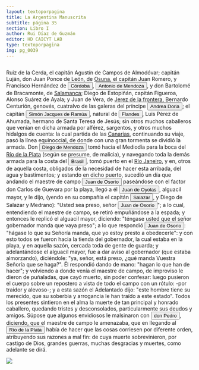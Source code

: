 ```yaml
---
layout: textoporpagina
title: La Argentina Manuscrita
subtitle: página 35
section: Libro I
author: Rui Díaz de Guzmán
editor: HD CAICYT LAB
type: textoporpagina
img: pg_0039
---
```


<div class="row">
    <div class="column">
<p>Ruiz de la Cerda, el capitán Agustín de Campos de Almodóvar; capitán Luján, don Juan Ponce de León, de <a href="https://recogito.pelagios.org/document/wzqxhk0h3vpikm/part/1/edit#c8f5b2cb-3f35-439d-8449-ba77db1304d3" target="_blank">Osuna</a>, el capitán Juan Romero, y Francisco Hernández de <a href="https://recogito.pelagios.org/document/wzqxhk0h3vpikm/part/1/edit#d30bdaa5-a0f8-4ec4-b993-74e969e59cfa" target="_blank"><button class="balloon" data-balloon-pos="up" data-balloon-length="large" data-balloon="Se refiere a la ciudad de Córdoba (Argentina). La misma había sido fundada en 1573, pero 1577 fue trasladada a su ubicación actual sobre el río Suquía (en ese entonces, San Juan).">Córdoba</button></a>, <button class="balloon" data-balloon-pos="up" data-balloon-length="large" data-balloon="Expedicionario con Pedro de Mendoza al Río de la PLata, capitán de Corpus Christi en 1538 donde falleció poco después.">Antonio de Mendoza</button>, y don Bartolomé de Bracamonte, de <a href="https://recogito.pelagios.org/document/wzqxhk0h3vpikm/part/1/edit#3bb0ec2c-3472-4a98-b881-ff69c66e8ab7" target="_blank">Salamanca</a>; Diego de Estopiñán, capitán Figueroa, Alonso Suárez de Ayala; y Juan de Vera, de <a href="https://recogito.pelagios.org/document/wzqxhk0h3vpikm/part/1/edit#e9089712-1ace-4f4d-8283-4a89d42fa24f" target="_blank">Jerez de la frontera</a>, Bernardo Centurión, genovés, cuatralvo de las galeras del príncipe <button class="balloon" data-balloon-pos="up" data-balloon-length="large" data-balloon="Andrea d'Oria (1466-1560) almirante genovés que pasó al servicio de Carlos I de España en 1528.">Andrea Doria</button>; el capitán <button class="balloon" data-balloon-pos="up" data-balloon-length="large" data-balloon="Simón Jaques de Ramúa.">Simón Jacques de Ramúa</button>, natural de <button class="balloon" data-balloon-pos="up" data-balloon-length="large" data-balloon="Los antiguos Países Bajos, en los territorios que actualmente ocupan Bélgica, Holanda Luxemburgo.">Flandes</button>, Luis Pérez de Ahumada, hermano de Santa Teresa de Jesús; sin otros muchos caballeros que venían en dicha armada por alférez, sargentos, y otros muchos hidalgos de cuenta: la cual partida de las <a href="https://recogito.pelagios.org/document/wzqxhk0h3vpikm/part/1/edit#3cd199c2-9d9a-4cb6-8a1a-e94759d8ddcc" target="_blank">Canarias</a>, continuando su viaje, pasó la línea equinoccial, de donde con una gran tormenta se dividió la armada. Don <button class="balloon" data-balloon-pos="up" data-balloon-length="large" data-balloon="Diego de Mendoza, hermano de Pedro. Murió en un enfrentamiento con nativos cerca de Buenos Aires, el día de Corpus Christi de 1536.">Diego de Mendoza</button> tomó hacia el Mediodía para la boca del <a href="https://recogito.pelagios.org/document/wzqxhk0h3vpikm/part/1/edit#688849e0-53f7-4277-b0fa-b99465d8cc6f" target="_blank">Río de la Plata</a> (según se presume, de malicia), y navegando toda la demás armada para la costa del <a href="https://recogito.pelagios.org/document/wzqxhk0h3vpikm/part/1/edit#a0e4f01a-3b53-410f-b084-0479b3194b71" target="_blank"><button class="balloon" data-balloon-pos="up" data-balloon-length="large" data-balloon="La costa de lo que hoy es territorio brasileño fue el primer punto al que llegaron los europeos en América del Sur. La primera expedición que exploró la región fue un desprendimiento de la flota portuguesa que Vasco da Gama (c. 1460-1524) llevaba hacia oriente. Las naves dirigidas por Pedro Álvarez de Cabral (1467-1520) se alejaron excesivamente de la costa de África y terminaron en el extremo sur de actual territorio del Estado de Bahía, en que el permanecieron entre abril y mayo del año 1500. Los portuguese establecieron en la costa precarias feitorias para comerciar verzino o palo brasil con los nativos de las sociedades tupí y guaraní nativas. Recién en 1530 la corona brasileña tomaría acciones decididas para organizar la ocupación portuguesa y las actividades de explotación, cuando instaura el régimen de capitanías hereditarias que estructuraría el establecimiento colonial lusitano en brasil. Bibliografía: Johnson, H. B., &quot;Portuguese Settlement, 1500-1580&quot;, en Bethell, Leslie (ed.), Colonial Brazil, Cambridge, Cambridge University Press, 1987, pp. 1-38; Abulafia, David, El descubrimiento de la humanidad. Encuentros atlánticos en la era de Colón, Barcelona, Crítica, 2009 [2008]; Metcalf, Alida C., Go-Betweens and the Colonization of Brazil, 1500-1600, Austin, University of Texas Press, 2005; Vaz de Caminha, Pêro, Carta del descubrimiento del Brasil, Barcelona, Acantilado, 2009.">Brasil</button></a>, tomó puerto en el <a href="https://recogito.pelagios.org/document/wzqxhk0h3vpikm/part/1/edit#5b094ea2-4644-40fe-b58a-177006d9b817" target="_blank">Río Janeiro</a>, y en, otros de aquella costa, obligados de la necesidad de hacer esta arribada, del agua y bastimentos; y estando en dicho puerto, sucedió un día que andando el maestre de campo <button class="balloon" data-balloon-pos="up" data-balloon-length="large" data-balloon="Juan de Osorio (1511-1536), capitán de la expedición de Pedro de Mendoza. Cuando la armada llegó a la región de Río de Janeiro, fue acusado de intentar un motín contra el adelantado y ejecutado por su orden en el acto junto a otros supuestos conjurados. Esto repercutió muy negativamente entre gran parte de los hombres de la armada, quienes consideraban a Osorio un hombre valiente y respetable. Las extrañas circuntancias de su acusación y muerte fueron consideradas luego como un presagio (cuando no la causa directa) de las dificutades de la conquista en el Río de la Plata. De ello se hicieron eco Gonzalo de Oviedo en su Historia General y Natural de las Indias (Libro XXIII, Capítulo VIII) y Martín del Barco Centenera en su Argentina.">Juan de Osorio</button> paseándose con el factor don Carlos de Guevara por la playa, llegó a él <button class="balloon" data-balloon-pos="up" data-balloon-length="large" data-balloon="Refiere a Juan de Ayolas (Briviesca de la Bureba, Corona de Castilla, 1493 o ¿ca. 1510? – Candelaria del Chaco Boreal, gobernación del Río de la Plata y del Paraguay, 1538) era un explorador español que fuera vecino fundador de la primera Buenos Aires, acompañando al adelantado Pedro de Mendoza, y que nominalmente fuera nombrado como teniente de gobernador general de Asunción en 1537, para convertirse al poco tiempo y en forma igualmente nominal en gobernador del Río de la Plata y del Paraguay pero nunca ejercería como tal por estar en plena exploración.">Juan de Oyolas</button>, alguacil mayor, y le dijo, (yendo en su compañía el capitán <button class="balloon" data-balloon-pos="up" data-balloon-length="large" data-balloon="Se refiere a Juan de Salazar y Espinoza (1508-1560), una de las figuras políticas más importantes de la temprana colonización del Río de la Plata. Fue un capitán de Pedro de Mendoza a quien el Adelantado le encargó la importante   misión de seguir la huella de Juan de Ayolas río arriba. En 1537 fundó un fuerte en la confluencia de los ríos Paraguay y Pilcomayo, con el acuerdo de los guaraníes carios de la región. De hecho, Salazar fue uno de los primeros capitanes en emparentase con los caciques carios y se constituyó en uno de los negociadores españoles más eficaces y respectados entre ellos. Juan de Salazar aceptó a Domingo de Irala como teniente de gobernador en 1539, aunque después pareció alinearse más bien con el adelantado Álvar Núñez Cabeza de Vaca. De hecho, fue nombrado por este último como su teniente de gobernador una vez encarcelado por la facción de Domingo de Irala. Esto le valió se expulsado de la provincia con Cabeza de Vaca en 1545. En 1550 volvió a embarcarse hacia el Río de la Plata con el cargo de regidor en la armada de Juan de Sanabria. Recién llegaría a Asunción en 1555, donde fue reconocido como Regidor y Tesorero después de reconocer a Irala como gobernador, de acuerdo al nombramiento regio que había recibido.">Salazar</button>, y Diego de Salazar y Medrano): &quot;Usted sea preso, señor <button class="balloon" data-balloon-pos="up" data-balloon-length="large" data-balloon="Juan de Osorio (1511-1536), capitán de la expedición de Pedro de Mendoza. Cuando la armada llegó a la región de Río de Janeiro, fue acusado de intentar un motín contra el adelantado y ejecutado por su orden en el acto junto a otros supuestos conjurados. Esto repercutió muy negativamente entre gran parte de los hombres de la armada, quienes consideraban a Osorio un hombre valiente y respetable. Las extrañas circuntancias de su acusación y muerte fueron consideradas luego como un presagio (cuando no la causa directa) de las dificutades de la conquista en el Río de la Plata. De ello se hicieron eco Gonzalo de Oviedo en su Historia General y Natural de las Indias (Libro XXIII, Capítulo VIII) y Martín del Barco Centenera en su Argentina.">Juan de Osorio</button>&quot;; a lo cual, entendiendo el maestre de campo, se retiró empuñándose a la espada; y entonces le replicó el alguacil mayor, diciendo: &quot;téngase usted que el señor gobernador manda que vaya preso&quot;; a lo que respondió <button class="balloon" data-balloon-pos="up" data-balloon-length="large" data-balloon="Juan de Osorio (1511-1536), capitán de la expedición de Pedro de Mendoza. Cuando la armada llegó a la región de Río de Janeiro, fue acusado de intentar un motín contra el adelantado y ejecutado por su orden en el acto junto a otros supuestos conjurados. Esto repercutió muy negativamente entre gran parte de los hombres de la armada, quienes consideraban a Osorio un hombre valiente y respetable. Las extrañas circuntancias de su acusación y muerte fueron consideradas luego como un presagio (cuando no la causa directa) de las dificutades de la conquista en el Río de la Plata. De ello se hicieron eco Gonzalo de Oviedo en su Historia General y Natural de las Indias (Libro XXIII, Capítulo VIII) y Martín del Barco Centenera en su Argentina.">Juan de Osorio</button>: &quot;hágase lo que su Señoría manda, que yo estoy presto a obedecerle&quot;: y con esto todos se fueron hacia la tienda del gobernador, la cual estaba en la playa, y en aquella sazón, cercada toda de gente de guarda; y adelantándose el alguacil mayor, fue a dar aviso al gobernador (que estaba almorzando), diciéndole: &quot;ya, señor, está preso, ¿qué manda Vuestra Señoría que se haga?&quot;. Él respondió dando de mano: &quot;hagan lo que han de hacer&quot;; y volviendo a donde venía el maestre de campo, de improviso le dieron de puñaladas, que cayó muerto, sin poder confesar: luego pusieron el cuerpo sobre un repostero a vista de todo el campo con un rótulo: -por traidor y alevoso-; y a esta sazón el Adelantado dijo: &quot;este hombre tiene su merecido, que su soberbia y arrogancia le han traído a este estado&quot;. Todos los presentes sintieron en el alma la muerte de tan principal y honrado caballero, quedando tristes y desconsolados, particularmente sus deudos y amigos. Súpose que algunos envidiosos le malsinaron con <button class="balloon" data-balloon-pos="up" data-balloon-length="large" data-balloon="Pedro de Mendoza (1499-1537), fue un noble español nacido de Cádiz. Tuvo una destacada actividad militar en las campañas militares de Carlos I en Italia, y con la fortuna que logró en ellas, solicitó la conquista del Río de la Plata. Por capitulación firmada con en el rey en 1534 se lo designa gobernador y primer adelantando a la provincia del mismo bombre. Su armanda, una de las más grandes en términos de hombres y barcos que cruzaron el océano a América, llegó a las costas del Río de la Plata en 1536. En la margen izquierda del río, al sur de la actual ciudad de Buenos Aires, Mendoza ordenó el establecimiento de un puerto llamado Nuestra Señora del Buen Ayre, pero sus intencionres eran continuar las exploraciones río arriba, en busca de la Sierra de la Plata. El asentamiento en Buenos Aires rápidamenta sufrió hambre y ataques de las sociedades nativas. Al mismo tiempo, Pedro de Mendoza delegó gran parte de las tareas de exploración de la región en su teniente gobernador, Juan de Ayolas. Debido a las dificultades que enfrentaba la población de Buenos Aires y de los dos asentamientos establecidos Paraná arriba (Buena Esperanza y Corpus Christi) y la ausencia de noticias del Juan de Ayolas (quien luego se sabría, habría alcanzado tierras chiriguanas) Pedro de Mendoza decide abandonar su conquista, delegando el mando general de la armada en Juan de Ayolas y el gobierno de Buenos Aires en Ruiz Galán. Moriría cruzando el Atlántico en 1537. Bibliografía: Lafuente Machaín, Conquistadores del Río de la Plata, Buenos Aires, Amorrurtu, 1937; Guérin, Miguel Alberto, &quot;La organización inicial del espacio rioplatense&quot;, en Tandeter, Enrique (dir.), Nueva Historia Argentina. La Sociedad Colonial, Buenos Aires, Sudamericana, 2000, pp. 14-54.">don Pedro</button>, diciendo, que el maestre de campo le amenazaba, que en llegando al <a href="https://recogito.pelagios.org/document/wzqxhk0h3vpikm/part/1/edit#009ac429-2297-465c-87dc-2ba737141ab0" target="_blank"><button class="balloon" data-balloon-pos="up" data-balloon-length="large" data-balloon="Río de la Plata">Río de la Plata</button></a> había de hacer que las cosas corriesen por diferente orden, atribuyendo sus razones a mal fin: de cuya muerte sobrevinieron, por castigo de Dios, grandes guerras, muchas desgracias y muertes, como adelante se dirá. </p>   </div>

<div class="column">
<a href="{{site.baseurl}}/assets/img/argentina_manuscrita/{{page.img}}.jpg"><img src="{{site.baseurl}}/assets/img/argentina_manuscrita/{{page.img}}.jpg"></a>
</div>
</div>